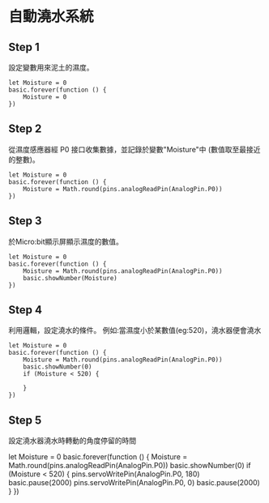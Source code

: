 # 自動澆水系統

## Step 1

設定變數用來泥土的濕度。

```block
let Moisture = 0
basic.forever(function () {
    Moisture = 0
})
```

## Step 2

從濕度感應器經 P0 接口收集數據，並記錄於變數"Moisture"中 (數值取至最接近的整數)。

```block
let Moisture = 0
basic.forever(function () {
    Moisture = Math.round(pins.analogReadPin(AnalogPin.P0))
})
```

## Step 3

於Micro:bit顯示屏顯示濕度的數值。

```block
let Moisture = 0
basic.forever(function () {
    Moisture = Math.round(pins.analogReadPin(AnalogPin.P0))
    basic.showNumber(Moisture)
})
```

## Step 4

利用邏輯，設定澆水的條件。
例如:當濕度小於某數值(eg:520)，澆水器便會澆水

```block
let Moisture = 0
basic.forever(function () {
    Moisture = Math.round(pins.analogReadPin(AnalogPin.P0))
    basic.showNumber(0)
    if (Moisture < 520) {
    	
    }
})
```

## Step 5

設定澆水器澆水時轉動的角度停留的時間

let Moisture = 0
basic.forever(function () {
    Moisture = Math.round(pins.analogReadPin(AnalogPin.P0))
    basic.showNumber(0)
    if (Moisture < 520) {
        pins.servoWritePin(AnalogPin.P0, 180)
        basic.pause(2000)
        pins.servoWritePin(AnalogPin.P0, 0)
        basic.pause(2000)
    }
})


